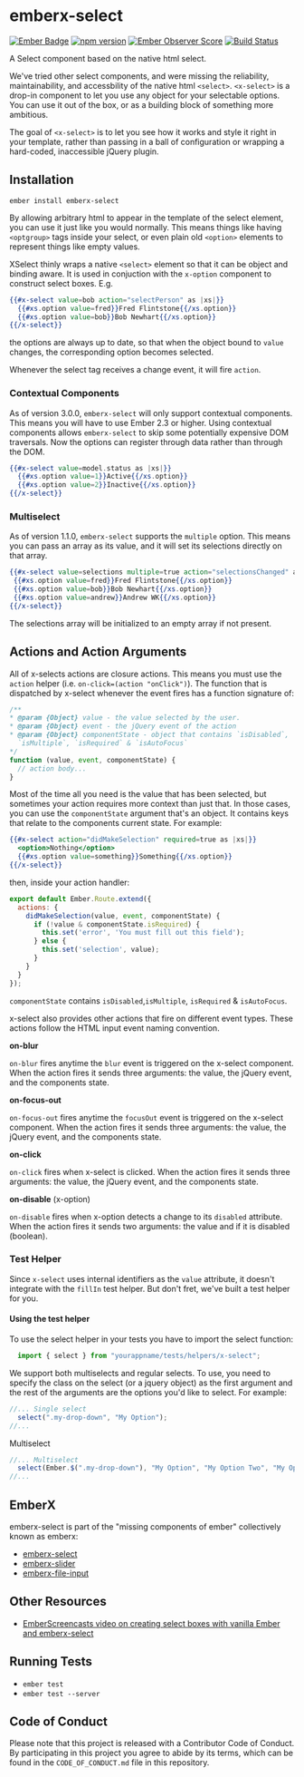 # emberx-select
[![Ember Badge](https://embadge.io/b/7.svg)](https://embadge.io/badges/7)
[![npm version](https://badge.fury.io/js/emberx-select.svg)](http://badge.fury.io/js/emberx-select)
[![Ember Observer Score](http://emberobserver.com/badges/emberx-select.svg)](http://emberobserver.com/addons/emberx-select)
[![Build Status](https://travis-ci.org/thefrontside/emberx-select.svg?branch=master)](https://travis-ci.org/thefrontside/emberx-select)

A Select component based on the native html select.

We've tried other select components, and were missing the reliability,
maintainability, and accessbility of the native html `<select>`.
`<x-select>` is a drop-in component to let you use any
object for your selectable options. You can use it out of the box, or
as a building block of something more ambitious.

The goal of `<x-select>` is to let you see how it works and style it
right in your template, rather than passing in a ball of configuration
or wrapping a hard-coded, inaccessible jQuery plugin.


## Installation

```
ember install emberx-select
```

By allowing arbitrary html to appear in the template of the select
element, you can use it just like you would normally. This means
things like having `<optgroup>` tags inside your select, or even plain
old `<option>` elements to represent things like empty values.

XSelect thinly wraps a native `<select>` element so that it can be object
and binding aware. It is used in conjuction with the `x-option`
component to construct select boxes. E.g.

```handlebars
{{#x-select value=bob action="selectPerson" as |xs|}}
  {{#xs.option value=fred}}Fred Flintstone{{/xs.option}}
  {{#xs.option value=bob}}Bob Newhart{{/xs.option}}
{{/x-select}}
```

the options are always up to date, so that when the object bound to
`value` changes, the corresponding option becomes selected.

Whenever the select tag receives a change event, it will fire
`action`.


### Contextual Components

As of version 3.0.0, `emberx-select` will only support contextual
components. This means you will have to use Ember 2.3 or higher. Using
contextual components allows `emberx-select` to skip some
potentially expensive DOM traversals. Now the options can register
through data rather than through the DOM.

```handlebars
{{#x-select value=model.status as |xs|}}
  {{#xs.option value=1}}Active{{/xs.option}}
  {{#xs.option value=2}}Inactive{{/xs.option}}
{{/x-select}}
```

### Multiselect

As of version 1.1.0, `emberx-select` supports the `multiple`
option. This means you can pass an array as its value, and it will set
its selections directly on that array.

```handlebars
{{#x-select value=selections multiple=true action="selectionsChanged" as |xs|}}
 {{#xs.option value=fred}}Fred Flintstone{{/xs.option}}
 {{#xs.option value=bob}}Bob Newhart{{/xs.option}}
 {{#xs.option value=andrew}}Andrew WK{{/xs.option}}
{{/x-select}}
```

The selections array will be initialized to an empty array if not present.

## Actions and Action Arguments

All of x-selects actions are closure actions. This means you must use
the `action` helper (i.e. `on-click=(action "onClick")`). The function
that is dispatched by x-select whenever the event fires has a function
signature of:

```js
/**
* @param {Object} value - the value selected by the user.
* @param {Object} event - the jQuery event of the action
* @param {Object} componentState - object that contains `isDisabled`,
  `isMultiple`, `isRequired` & `isAutoFocus`
*/
function (value, event, componentState) {
  // action body...
}
```

Most of the time all you need is the value that has been selected, but
sometimes your action requires more context than just that. In those
cases, you can use the `componentState` argument that's an object. It contains
keys that relate to the components current state. For example:

```handlebars
{{#x-select action="didMakeSelection" required=true as |xs|}}
  <option>Nothing</option>
  {{#xs.option value=something}}Something{{/xs.option}}
{{/x-select}}
```
then, inside your action handler:

```js
export default Ember.Route.extend({
  actions: {
    didMakeSelection(value, event, componentState) {
      if (!value & componentState.isRequired) {
        this.set('error', 'You must fill out this field');
      } else {
        this.set('selection', value);
      }
    }
  }
});
```

`componentState` contains `isDisabled`,`isMultiple`, `isRequired` &
`isAutoFocus`.

x-select also provides other actions that fire on different event
types. These actions follow the HTML input event naming convention.

**on-blur**

`on-blur` fires anytime the `blur` event is triggered on the x-select
component. When the action fires it sends three arguments: the value,
the jQuery event, and the components state.

**on-focus-out**

`on-focus-out` fires anytime the `focusOut` event is triggered on the x-select
component. When the action fires it sends three arguments: the value,
the jQuery event, and the components state.

**on-click**

`on-click` fires when x-select is clicked. When the action fires it
sends three arguments: the value, the jQuery event, and the components
state.

**on-disable** (x-option)

`on-disable` fires when x-option detects a change to its `disabled`
attribute. When the action fires it sends two arguments: the value
and if it is disabled (boolean).

### Test Helper

Since `x-select` uses internal identifiers as the `value` attribute, it
doesn't integrate with the `fillIn` test helper. But don't fret, we've built a
test helper for you.

#### Using the test helper

To use the select helper in your tests you have to import the select function:

``` javascript
  import { select } from "yourappname/tests/helpers/x-select";
```

We support both multiselects and regular selects. To use, you
need to specify the class on the select (or a jquery object) as the
first argument and the rest of the arguments are the options you'd
like to select. For example:

```js
//... Single select
  select(".my-drop-down", "My Option");
//...
```

Multiselect
```javascript
//... Multiselect
  select(Ember.$(".my-drop-down"), "My Option", "My Option Two", "My Option Three");
//...
```
## EmberX

emberx-select is part of the "missing components of ember" collectively
known as emberx:

* [emberx-select](https://github.com/thefrontside/emberx-select)
* [emberx-slider](https://github.com/thefrontside/emberx-slider)
* [emberx-file-input](https://github.com/thefrontside/emberx-file-input)

## Other Resources

* [EmberScreencasts video on creating select boxes with vanilla Ember and emberx-select](https://www.emberscreencasts.com/posts/54-select-boxes-in-ember-20)

## Running Tests

* `ember test`
* `ember test --server`


## Code of Conduct
Please note that this project is released with a Contributor Code of
Conduct. By participating in this project you agree to abide by its
terms, which can be found in the `CODE_OF_CONDUCT.md` file in this
repository.
